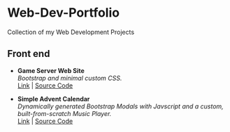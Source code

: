 
# Web-Dev-Portfolio
Collection of my Web Development Projects

## Front end

 - **Game Server Web Site**  
 *Bootstrap and minimal custom CSS.*  
 [Link](https://magicark.co.uk/) | [Source Code](https://github.com/chrisrob210/Web-Dev-Portfolio/tree/main/Frontend/minimal)  
 
 - **Simple Advent Calendar**  
 *Dynamically generated Bootstrap Modals with Javscript and a custom, built-from-scratch Music Player.*  
 [Link](https://chrisrobinson.great-site.net/projects/advent/) | [Source Code](https://github.com/chrisrob210/Web-Dev-Portfolio/tree/main/Frontend/advent)  
 

